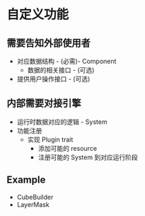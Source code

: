 # 自定义功能

## 需要告知外部使用者

* 对应数据结构  - (必需)- Component
  * 数据的相关接口 - (可选)
* 提供用户操作接口 - (可选)

## 内部需要对接引擎

* 运行时数据对应的逻辑 - System
* 功能注册
  * 实现 Plugin trait
    * 添加可能的 resource
    * 注册可能的 System 到对应运行阶段

## Example

* CubeBuilder
* LayerMask